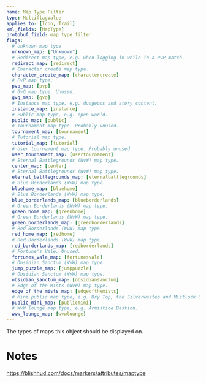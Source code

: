 ```yaml
---
name: Map Type Filter
type: MultiflagValue
applies_to: [Icon, Trail]
xml_fields: [MapType]
protobuf_field: map_type_filter
flags:
  # Unknown map type
  unknown_map: ["Unknown"]    
  # Redirect map type, e.g. when logging in while in a PvP match.
  redirect_map: [redirect]
  # Character create map type.
  character_create_map: [charactercreate]
  # PvP map type.
  pvp_map: [pvp]
  # GvG map type. Unused.
  gvg_map: [gvg]
  # Instance map type, e.g. dungeons and story content.
  instance_map: [instance]
  # Public map type, e.g. open world.
  public_map: [public]
  # Tournament map type. Probably unused.
  tournament_map: [tournament]
  # Tutorial map type.
  tutorial_map: [tutorial]
  # User tournament map type. Probably unused.
  user_tournament_map: [usertournament]
  # Eternal Battlegrounds (WvW) map type.
  center_map: [center]
  # Eternal Battlegrounds (WvW) map type.
  eternal_battlegrounds_map: [eternalbattlegrounds]
  # Blue Borderlands (WvW) map type.
  bluehome_map: [bluehome]
  # Blue Borderlands (WvW) map type.
  blue_borderlands_map: [blueborderlands]
  # Green Borderlands (WvW) map type.
  green_home_map: [greenhome]
  # Green Borderlands (WvW) map type.
  green_borderlands_map: [greenborderlands]
  # Red Borderlands (WvW) map type.
  red_home_map: [redhome]
  # Red Borderlands (WvW) map type.
  red_borderlands_map: [redborderlands]
  # Fortune's Vale. Unused.
  fortunes_vale_map: [fortunesvale]
  # Obsidian Sanctum (WvW) map type.
  jump_puzzle_map: [jumppuzzle]
  # Obsidian Sanctum (WvW) map type.
  obsidian_sanctum_map: [obsidiansanctum]
  # Edge of the Mists (WvW) map type.
  edge_of_the_mists_map: [edgeofthemists]
  # Mini public map type, e.g. Dry Top, the Silverwastes and Mistlock Sanctuary.
  public_mini_map: [publicmini]
  # WvW lounge map type, e.g. Armistice Bastion.
  wvw_lounge_map: [wvwlounge]
---
```

The types of maps this object should be displayed on.

Notes
=====
https://blishhud.com/docs/markers/attributes/maptype
